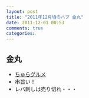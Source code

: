 ```yaml
---
layout: post
title: "2011年12月頃のハブ 金丸"
date: 2011-12-01 00:53
comments: true
categories: 
---
```

## 金丸
  - [ちゅらグルメ](http://www.churaguru.net/shop/index.aspx?shop_id=kanamaru)
  - 串旨い！
  - レバ刺しは売り切れ・・・
